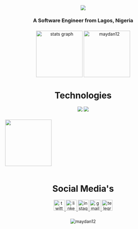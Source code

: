 <h1 align="center">
    <img src="https://readme-typing-svg.herokuapp.com/?font=Righteous&size=35&center=true&vCenter=true&width=500&height=70&duration=4000&lines=Hi+There!+👋;+I'm+Oluwanimotele+Mayowa!;" />
</h1>
<h3 align="center">A Software Engineer from Lagos, Nigeria</h3>

###

<div align="center">
  <img src="https://github-readme-stats.vercel.app/api?username=maydan12&hide_title=false&hide_rank=false&show_icons=true&include_all_commits=true&count_private=true&disable_animations=false&theme=dracula&locale=en&hide_border=false" height="150" alt="stats graph"  />
 
  <img src="https://github-readme-stats.vercel.app/api/top-langs?username=maydan12&show_icons=true&locale=en&layout=compact&card_width=320&theme=dracula&hide_border=false" height="150" alt="maydan12" />
</div>

###

<div align="center">
  <h1>Technologies</h1>
    <img src="https://skillicons.dev/icons?i=react,html,css,vscode,github,figma,tailwind,git,jquery,postgresql" />
    <img src="https://skillicons.dev/icons?i=nodejs,python,javascript,express,firebase,c,mysql,flask,django" /><br>
</div>

###

<img align="center" height="150" src="https://i.imgflip.com/4oj9un.gif"  />
<br>


<br>
<div align="center">
  <h1 align="center">Social Media's</h1>
  <a href="https://twitter.com/Mayowadan12/" target="_blank">
    <img src="https://img.shields.io/static/v1?message=Twitter&logo=twitter&label=&color=1DA1F2&logoColor=white&labelColor=&style=for-the-badge" height="35" alt="twitter logo"  />
  </a>
  <a href="https://www.linkedin.com/in/daniel-oluwanimotele/" target="_blank">
    <img src="https://img.shields.io/static/v1?message=LinkedIn&logo=linkedin&label=&color=0077B5&logoColor=white&labelColor=&style=for-the-badge" height="35" alt="linkedin logo"  />
  </a>
  <a href="https://www.instagram.com/mayowa_dan/" target="_blank">
    <img src="https://img.shields.io/static/v1?message=Instagram&logo=instagram&label=&color=E4405F&logoColor=white&labelColor=&style=for-the-badge" height="35" alt="instagram logo"  />
  </a>
  <a href="oluwamayowadan@gmail.com" target="_blank">
    <img src="https://img.shields.io/static/v1?message=Gmail&logo=gmail&label=&color=D14836&logoColor=white&labelColor=&style=for-the-badge" height="35" alt="gmail logo"  />
  </a>
  <a href="https://www.t.me/Mayowa_dan" target="_blank">
    <img src="https://img.shields.io/static/v1?message=Telegram&logo=telegram&label=&color=2CA5E0&logoColor=white&labelColor=&style=for-the-badge" height="35" alt="telegram logo"  />
  </a>
</div>


###
<div align="center">
<img align="center" src="https://github-readme-streak-stats.herokuapp.com/?user=maydan12&layout=compact&card_width=470&theme=dracula&hide_border=false" alt="maydan12" />
</div>


###



###
